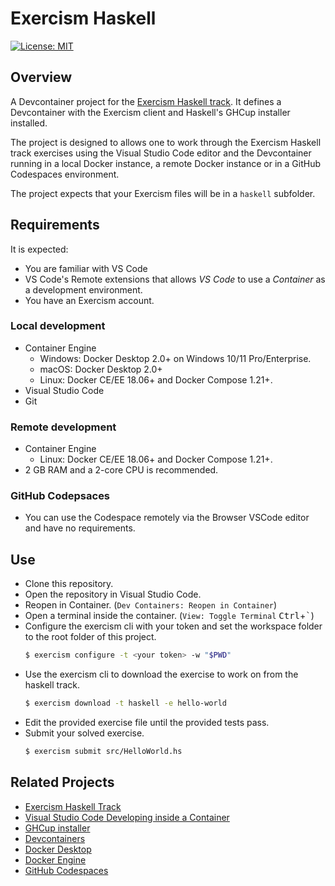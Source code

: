 # Exercism Haskell

 [![License: MIT](https://img.shields.io/badge/License-MIT-yellow.svg)](https://opensource.org/licenses/MIT)

## Overview
A Devcontainer project for the [Exercism Haskell track](https://exercism.org/tracks/haskell). It defines a Devcontainer with the Exercism client and Haskell's GHCup installer installed.

The project is designed to allows one to work through the Exercism Haskell track exercises using the Visual Studio Code editor and the Devcontainer running in a local Docker instance, a remote Docker instance or in a GitHub Codespaces environment.

The project expects that your Exercism files will be in a `haskell` subfolder.

## Requirements
It is expected:
- You are familiar with VS Code
- VS Code's Remote extensions that allows *VS Code* to use a *Container* as a development environment.
- You have an Exercism account.

### Local development
- Container Engine
  - Windows: Docker Desktop 2.0+ on Windows 10/11 Pro/Enterprise.
  - macOS: Docker Desktop 2.0+
  - Linux: Docker CE/EE 18.06+ and Docker Compose 1.21+.
- Visual Studio Code
- Git

### Remote development
- Container Engine
  - Linux: Docker CE/EE 18.06+ and Docker Compose 1.21+.
- 2 GB RAM and a 2-core CPU is recommended.

### GitHub Codepsaces
- You can use the Codespace remotely via the Browser VSCode editor and have no requirements.

## Use
- Clone this repository.
- Open the repository in Visual Studio Code.
- Reopen in Container. (`Dev Containers: Reopen in Container`)
- Open a terminal inside the container. (`View: Toggle Terminal` <kbd>Ctrl</kbd>+<kbd>`</kbd>)
- Configure the exercism cli with your token and set the workspace folder to the root folder of this project.
  ```sh
  $ exercism configure -t <your token> -w "$PWD"
  ```
- Use the exercism cli to download the exercise to work on from the haskell track.
  ```sh
  $ exercism download -t haskell -e hello-world
  ```
- Edit the provided exercise file until the provided tests pass.
- Submit your solved exercise.
  ```sh
  $ exercism submit src/HelloWorld.hs
  ```


## Related Projects
- [Exercism Haskell Track](https://exercism.org/tracks/haskell)
- [Visual Studio Code Developing inside a Container](https://code.visualstudio.com/docs/devcontainers/containers)
- [GHCup installer](https://www.haskell.org/ghcup/)
- [Devcontainers](https://containers.dev/)
- [Docker Desktop](https://www.docker.com/products/docker-desktop/)
- [Docker Engine](https://docs.docker.com/engine/)
- [GitHub Codespaces](https://docs.github.com/en/codespaces)
